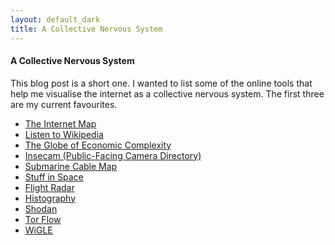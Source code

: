 ```yaml
---
layout: default_dark
title: A Collective Nervous System
---
```

<h4>A Collective Nervous System</h4>
<p>This blog post is a short one. I wanted to list some of the online tools that help me visualise the internet as 
    a collective nervous system. The first three are my current favourites.
</p>
<p><ul>
    <li><a class="nav-link-dark hover-animation" href="http://internet-map.net/">The Internet Map</a></li>
    <li><a class="nav-link-dark hover-animation" href="http://listen.hatnote.com/">Listen to Wikipedia</a></li>
    <li><a class="nav-link-dark hover-animation" href="http://globe.cid.harvard.edu/">The Globe of Economic Complexity</a></li>
    <li><a class="nav-link-dark hover-animation" href="http://www.insecam.org/">Insecam (Public-Facing Camera Directory)</a></li>
    <li><a class="nav-link-dark hover-animation" href="https://www.submarinecablemap.com/">Submarine Cable Map</a></li>
    <li><a class="nav-link-dark hover-animation" href="https://sky.rogue.space/">Stuff in Space</a></li>
    <li><a class="nav-link-dark hover-animation" href="https://www.flightradar24.com/">Flight Radar</a></li>
    <li><a class="nav-link-dark hover-animation" href="https://histography.io/">Histography</a></li>
    <li><a class="nav-link-dark hover-animation" href="https://www.shodan.io/">Shodan</a></li>
    <li><a class="nav-link-dark hover-animation" href="https://torflow.uncharted.software/">Tor Flow</a></li>
    <li><a class="nav-link-dark hover-animation" href="https://www.wigle.net/">WiGLE</a></li>
</ul></p>